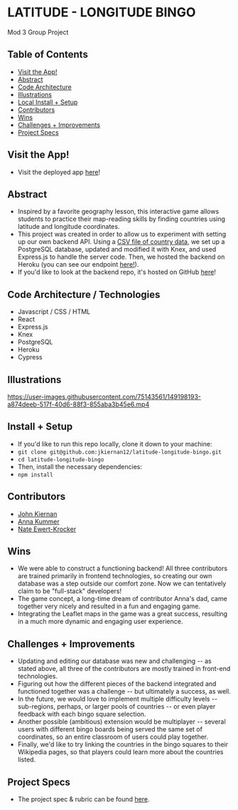 # LATITUDE - LONGITUDE BINGO
Mod 3 Group Project

## Table of Contents
  - [Visit the App!](#visit-the-app!)
  - [Abstract](#abstract)
  - [Code Architecture](#code-architecture-/technologies)
  - [Illustrations](#illustrations)
  - [Local Install + Setup](#local-install-+-setup)
  - [Contributors](#contributors)
  - [Wins](#wins)
  - [Challenges + Improvements](#challenges-+-Improvements)
  - [Project Specs](#project-specs)

## Visit the App!
  - Visit the deployed app [here](https://latitude-longitude-bingo.herokuapp.com/)!

## Abstract
  - Inspired by a favorite geography lesson, this interactive game allows students to practice their map-reading skills by finding countries using latitude and longitude coordinates. 
  - This project was created in order to allow us to experiment with setting up our own  backend API. Using a [CSV file of country data](https://github.com/lukes/ISO-3166-Countries-with-Regional-Codes/blob/master/all/all.csv), we set up a PostgreSQL database, updated and modified it with Knex, and used Express.js to handle the server code. Then, we hosted the backend on Heroku (you can see our endpoint [here!](https://latitude-longitude-bingo-api.herokuapp.com/api/v1/countries)).
  - If you'd like to look at the backend repo, it's hosted on GitHub [here](https://github.com/jkiernan12/latitude-longitude-bingo-api)!

## Code Architecture / Technologies
  - Javascript / CSS / HTML
  - React
  - Express.js
  - Knex
  - PostgreSQL
  - Heroku
  - Cypress

## Illustrations

https://user-images.githubusercontent.com/75143561/149198193-a874deeb-517f-40d6-88f3-855aba3b45e6.mp4

## Install + Setup
  - If you'd like to run this repo locally, clone it down to your machine:
  - `git clone git@github.com:jkiernan12/latitude-longitude-bingo.git`
  - `cd latitude-longitude-bingo`
  - Then, install the necessary dependencies:
  - `npm install`

## Contributors
  - [John Kiernan](https://github.com/jkiernan12)
  - [Anna Kummer](https://github.com/annamkummer)
  - [Nate Ewert-Krocker](https://github.com/newertkrocker)

## Wins

  - We were able to construct a functioning backend! All three contributors are trained primarily in frontend technologies, so creating our own database was a step outside our comfort zone. Now we can tentatively claim to be "full-stack" developers!
  - The game concept, a long-time dream of contributor Anna's dad, came together very nicely and resulted in a fun and engaging game.
  - Integrating the Leaflet maps in the game was a great success, resulting in a much more dynamic and engaging user experience.

## Challenges + Improvements

  - Updating and editing our database was new and challenging -- as stated above, all three of the contributors are mostly trained in front-end technologies.
  - Figuring out how the different pieces of the backend integrated and functioned together was a challenge -- but ultimately a success, as well.
  - In the future, we would love to implement multiple difficulty levels -- sub-regions, perhaps, or larger pools of countries -- or even player feedback with each bingo square selection.
  - Another possible (ambitious) extension would be multiplayer -- several users with different bingo boards being served the same set of coordinates, so an entire classroom of users could play together.
  - Finally, we'd like to try linking the countries in the bingo squares to their Wikipedia pages, so that players could learn more about the countries listed.

## Project Specs
  - The project spec & rubric can be found [here](https://frontend.turing.edu/projects/module-3/stretch.html).




